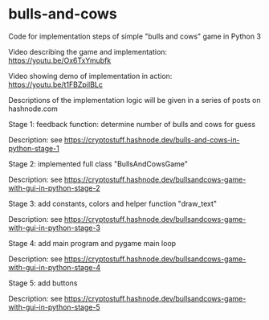 # bulls-and-cows
Code for implementation steps of simple "bulls and cows" game in Python 3

Video describing the game and implementation: https://youtu.be/Ox6TxYmubfk

Video showing demo of implementation in action: https://youtu.be/t1FBZpiIBLc

Descriptions of the implementation logic will be given in a series of posts on hashnode.com

Stage 1: feedback function: determine number of bulls and cows for guess

Description: see https://cryptostuff.hashnode.dev/bulls-and-cows-in-python-stage-1

Stage 2: implemented full class "BullsAndCowsGame"

Description: see https://cryptostuff.hashnode.dev/bullsandcows-game-with-gui-in-python-stage-2

Stage 3: add constants, colors and helper function "draw_text"

Description: see https://cryptostuff.hashnode.dev/bullsandcows-game-with-gui-in-python-stage-3

Stage 4: add main program and pygame main loop

Description: see https://cryptostuff.hashnode.dev/bullsandcows-game-with-gui-in-python-stage-4

Stage 5: add buttons

Description: see https://cryptostuff.hashnode.dev/bullsandcows-game-with-gui-in-python-stage-5
